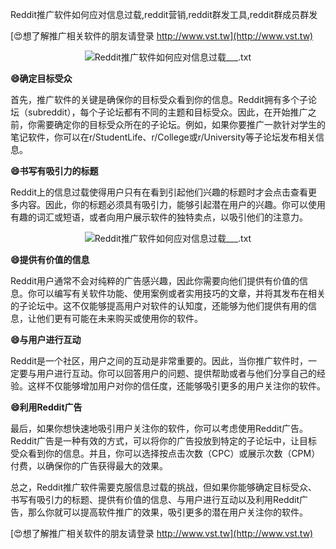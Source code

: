 Reddit推广软件如何应对信息过载,reddit营销,reddit群发工具,reddit群成员群发

[😍想了解推广相关软件的朋友请登录 http://www.vst.tw](http://www.vst.tw)

 <center><img src="https://vst.tw/MP4/tuiguang/png/8.png" alt="Reddit推广软件如何应对信息过载___.txt"></center>

**😄确定目标受众**

首先，推广软件的关键是确保你的目标受众看到你的信息。Reddit拥有多个子论坛（subreddit），每个子论坛都有不同的主题和目标受众。因此，在开始推广之前，你需要确定你的目标受众所在的子论坛。例如，如果你要推广一款针对学生的笔记软件，你可以在r/StudentLife、r/College或r/University等子论坛发布相关信息。

**😄书写有吸引力的标题**

Reddit上的信息过载使得用户只有在看到引起他们兴趣的标题时才会点击查看更多内容。因此，你的标题必须具有吸引力，能够引起潜在用户的兴趣。你可以使用有趣的词汇或短语，或者向用户展示软件的独特卖点，以吸引他们的注意力。

 <center><img src="https://vst.tw/MP4/tuiguang/png/6.png" alt="Reddit推广软件如何应对信息过载___.txt"></center>

**😄提供有价值的信息**

Reddit用户通常不会对纯粹的广告感兴趣，因此你需要向他们提供有价值的信息。你可以编写有关软件功能、使用案例或者实用技巧的文章，并将其发布在相关的子论坛中。这不仅能够提高用户对软件的认知度，还能够为他们提供有用的信息，让他们更有可能在未来购买或使用你的软件。

**😄与用户进行互动**

Reddit是一个社区，用户之间的互动是非常重要的。因此，当你推广软件时，一定要与用户进行互动。你可以回答用户的问题、提供帮助或者与他们分享自己的经验。这样不仅能够增加用户对你的信任度，还能够吸引更多的用户关注你的软件。

**😄利用Reddit广告**

最后，如果你想快速地吸引用户关注你的软件，你可以考虑使用Reddit广告。Reddit广告是一种有效的方式，可以将你的广告投放到特定的子论坛中，让目标受众看到你的信息。并且，你可以选择按点击次数（CPC）或展示次数（CPM）付费，以确保你的广告获得最大的效果。

总之，Reddit推广软件需要克服信息过载的挑战，但如果你能够确定目标受众、书写有吸引力的标题、提供有价值的信息、与用户进行互动以及利用Reddit广告，那么你就可以提高软件推广的效果，吸引更多的潜在用户关注你的软件。

[😍想了解推广相关软件的朋友请登录 http://www.vst.tw](http://www.vst.tw)




